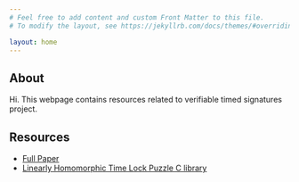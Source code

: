 ```yaml
---
# Feel free to add content and custom Front Matter to this file.
# To modify the layout, see https://jekyllrb.com/docs/themes/#overriding-theme-defaults

layout: home
---
```


## About

Hi. This webpage contains resources related to verifiable timed signatures project.

## Resources

- [Full Paper]()
- [Linearly Homomorphic Time Lock Puzzle C library](https://github.com/verifiable-timed-signatures/liblhtlp)
